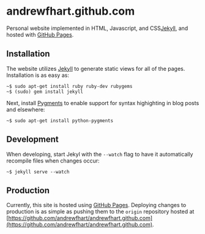 andrewfhart.github.com
======================

Personal website implemented in HTML, Javascript, and CSS[Jekyll](http://jeklyllrb.com/), and hosted with [GitHub Pages](https://pages.github.com/).

Installation
------------

The website utilizes [Jekyll](http://jekyllrb.com/) to generate static views for all of the pages. Installation is as easy as: 

```
~$ sudo apt-get install ruby ruby-dev rubygems
~$ (sudo) gem install jekyll
```

Next, install [Pygments](http://pygments.org/) to enable support for syntax highighting in blog posts and elsewhere:

```
~$ sudo apt-get install python-pygments
```

Development
-----------

When developing, start Jekyl with the `--watch` flag to have it automatically recompile files when changes occur:

```
~$ jekyll serve --watch
```

Production
----------

Currently, this site is hosted using [GitHub Pages](https://pages.github.com/). Deploying changes to production is as 
simple as pushing them to the `origin` repository hosted at [https://github.com/andrewfhart/andrewfhart.github.com](https://github.com/andrewfhart/andrewfhart.github.com).